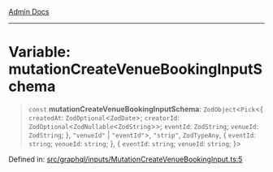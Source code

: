[Admin Docs](/)

***

# Variable: mutationCreateVenueBookingInputSchema

> `const` **mutationCreateVenueBookingInputSchema**: `ZodObject`\<`Pick`\<\{ `createdAt`: `ZodOptional`\<`ZodDate`\>; `creatorId`: `ZodOptional`\<`ZodNullable`\<`ZodString`\>\>; `eventId`: `ZodString`; `venueId`: `ZodString`; \}, `"venueId"` \| `"eventId"`\>, `"strip"`, `ZodTypeAny`, \{ `eventId`: `string`; `venueId`: `string`; \}, \{ `eventId`: `string`; `venueId`: `string`; \}\>

Defined in: [src/graphql/inputs/MutationCreateVenueBookingInput.ts:5](https://github.com/Sourya07/talawa-api/blob/3df16fa5fb47e8947dc575f048aef648ae9ebcf8/src/graphql/inputs/MutationCreateVenueBookingInput.ts#L5)
